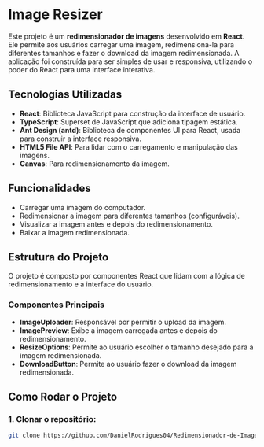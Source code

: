 # Image Resizer

Este projeto é um **redimensionador de imagens** desenvolvido em **React**. Ele permite aos usuários carregar uma imagem, redimensioná-la para diferentes tamanhos e fazer o download da imagem redimensionada. A aplicação foi construída para ser simples de usar e responsiva, utilizando o poder do React para uma interface interativa.

## Tecnologias Utilizadas

- **React**: Biblioteca JavaScript para construção da interface de usuário.
- **TypeScript**: Superset de JavaScript que adiciona tipagem estática.
- **Ant Design (antd)**: Biblioteca de componentes UI para React, usada para construir a interface responsiva.
- **HTML5 File API**: Para lidar com o carregamento e manipulação das imagens.
- **Canvas**: Para redimensionamento da imagem.

## Funcionalidades

- Carregar uma imagem do computador.
- Redimensionar a imagem para diferentes tamanhos (configuráveis).
- Visualizar a imagem antes e depois do redimensionamento.
- Baixar a imagem redimensionada.

## Estrutura do Projeto

O projeto é composto por componentes React que lidam com a lógica de redimensionamento e a interface do usuário.

### Componentes Principais

- **ImageUploader**: Responsável por permitir o upload da imagem.
- **ImagePreview**: Exibe a imagem carregada antes e depois do redimensionamento.
- **ResizeOptions**: Permite ao usuário escolher o tamanho desejado para a imagem redimensionada.
- **DownloadButton**: Permite ao usuário fazer o download da imagem redimensionada.

## Como Rodar o Projeto

### 1. Clonar o repositório:

```bash
git clone https://github.com/DanielRodrigues04/Redimensionador-de-Imagem.git
```